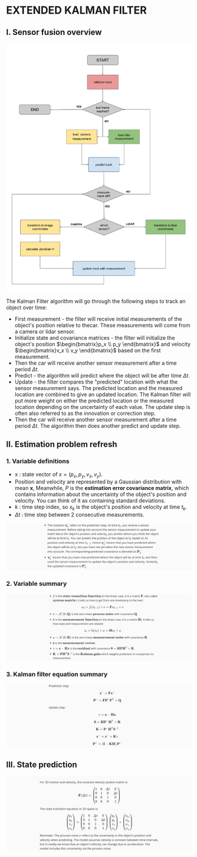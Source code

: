 # EXTENDED KALMAN FILTER

## I. Sensor fusion overview

![alt text](image.png)

The Kalman Filter algorithm will go through the following steps to track an object over time:

- First measurement - the filter will receive initial measurements of the object's position relative to thecar. These measurements will come from a camera or lidar sensor.
- Initialize state and covariance matrices - the filter will initialize the object's position $\begin{bmatrix}p_x \\ p_y \end{bmatrix}$ and velocity 
$\begin{bmatrix}v_x \\ v_y \end{bmatrix}$ based on the first measurement.
- Then the car will receive another sensor measurement after a time period $Δt$.
- Predict - the algorithm will predict where the object will be after time $Δt$.
- Update - the filter compares the "predicted" location with what the sensor measurement says. The predicted location and the measured location are combined to give an updated location. The Kalman filter will put more weight on either the predicted location or the measured location depending on the uncertainty of each value. The update step is often also referred to as the innovation or correction step.
- Then the car will receive another sensor measurement after a time period $Δt$. The algorithm then does another predict and update step.

## II. Estimation problem refresh

### 1. Variable definitions

- x : state vector of $x = (p_x, p_y, v_x, v_y)$.
- Position and velocity are represented by a Gaussian distribution with mean **x**, Meanwhile, $P$ is the **estimation error covariance matrix**, which contains information about the uncertainty of the object's position and velocity. You can think of it as containing standard deviations.
- $k$ : time step index, so $x_k$ is the object's position and velocity at time $t_k$.
- $\Delta t$ : time step between 2 consecutive measurements.

![alt text](image-1.png)

### 2. Variable summary

![alt text](image-2.png)

### 3. Kalman filter equation summary

![alt text](image-3.png)

## III. State prediction

![alt text](image-4.png)

